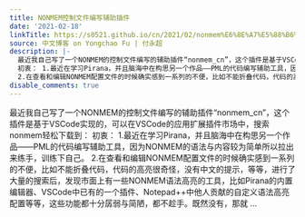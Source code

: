 ```yaml
---
title: NONMEM控制文件编写辅助插件
date: '2021-02-18'
linkTitle: https://s0521.github.io/cn/2021/02/nonmem%E6%8E%A7%E5%88%B6%E6%96%87%E4%BB%B6%E7%BC%96%E5%86%99%E8%BE%85%E5%8A%A9%E6%8F%92%E4%BB%B6/
source: 中文博客 on Yongchao Fu | 付永超
description: |-
  最近我自己写了一个NONMEM的控制文件编写的辅助插件“nonmem_cn”，这个插件是基于VSCode实现的，可以在VSCode的应用扩展插件市场中，搜索nonmem轻松下载到：
  初衷： 1.最近在学习Pirana，并且脑海中在构思另一个作品——PML的代码编写辅助工具，因为NONMEM的语法与内容较为简单所以拉出来练手，训练下自己。
  2.在查看和编辑NONMEM配置文件的时候确实感到一系列的不便，比如不能折叠代码，代码的高亮很奇怪，没有中文的提示，等等，进行了大量的搜索后，发现市面上有一些NONMEM语法高亮的工具，比如Pirana的内置编辑器、VSCode中已有的一个插件、Notepad++中他人贡献的自定义语法高亮配置等等，这些功能都十分孱弱与简陋，都不趁手。既然没有，那就 ...
disable_comments: true
---
```

最近我自己写了一个NONMEM的控制文件编写的辅助插件“nonmem_cn”，这个插件是基于VSCode实现的，可以在VSCode的应用扩展插件市场中，搜索nonmem轻松下载到：
初衷： 1.最近在学习Pirana，并且脑海中在构思另一个作品——PML的代码编写辅助工具，因为NONMEM的语法与内容较为简单所以拉出来练手，训练下自己。
2.在查看和编辑NONMEM配置文件的时候确实感到一系列的不便，比如不能折叠代码，代码的高亮很奇怪，没有中文的提示，等等，进行了大量的搜索后，发现市面上有一些NONMEM语法高亮的工具，比如Pirana的内置编辑器、VSCode中已有的一个插件、Notepad++中他人贡献的自定义语法高亮配置等等，这些功能都十分孱弱与简陋，都不趁手。既然没有，那就 ...